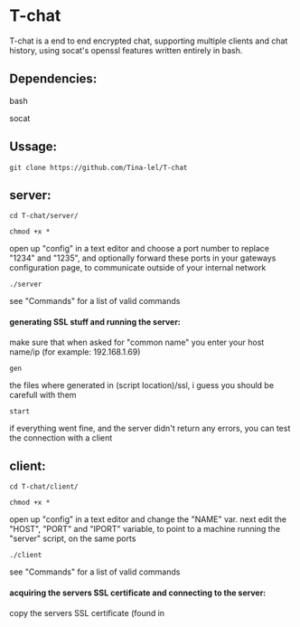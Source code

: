 # T-chat
T-chat is a end to end encrypted chat, supporting multiple clients and chat history, using socat's openssl features written entirely in bash.

Dependencies:
-
bash

socat

Ussage:
-
```
git clone https://github.com/Tina-lel/T-chat
```
## server:

```
cd T-chat/server/
```
```
chmod +x *
```

open up "config" in a text editor and choose a port number to replace "1234" and "1235", and optionally forward these ports in your gateways configuration page, to communicate outside of your internal network

```
./server
```

see "Commands" for a list of valid commands

#### generating SSL stuff and running the server:

make sure that when asked for "common name" you enter your host name/ip (for example: 192.168.1.69)
```
gen
```
the files where generated in (script location)/ssl, i guess you should be carefull with them
```
start
```
if everything went fine, and the server didn't return any errors, you can test the connection with a client

## client:

```
cd T-chat/client/
```
```
chmod +x *
```

open up "config" in a text editor and change the "NAME" var. next edit the "HOST", "PORT" and "IPORT" variable, to point to a machine running the "server" script, on the same ports

```
./client
```

see "Commands" for a list of valid commands

#### acquiring the servers SSL certificate and connecting to the server:

copy the servers SSL certificate (found in <script location>/ssl/server.crt on the server side) to the client, move it to <script location>/ssl/, and rename it to the same thing you entered in the $HOST variable in the client config just with a .crt at the end

then, on the client, run:

```
connect
```
if the server was running, and everything went fine, you should now see a blank screen, with a blinking cursor.

in order to chat hit "CTRL+C" and type something, then press enter. for a help message type "!help" and "!exit" to disconnect and exit

Commands:
-

### server:

help: this message

start: start the server

stop: kill the server

gen: generate SSL files

exit: exit the script

### client:

help: this message

connect: connects you to the server
